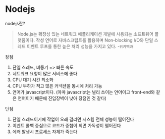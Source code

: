 # Nodejs

nodejs란?

> Node.js는 확장성 있는 네트워크 애플리케이션 개발에 사용되는 소프트웨어 플랫폼이다. 작성 언어로 자바스크립트를 활용하며 Non-blocking I/O와 단일 스레드 이벤트 루프를 통한 높은 처리 성능을 가지고 있다. -`위키백과`

장점

1. 단일 스레드, 비동기 => 빠른 속도
2. 네트워크 요청이 많은 서비스에 좋다
3. CPU 대기 시간 최소화
4. CPU 부하가 적고 많은 커넥션을 동시에 처리 가능
5. 언어가 javascript이다. (아마 javascript는 널리 쓰이는 언어이고 front-end와 같은 언어이기 때문에 진입장벽이 낮아 장점인 것 같다)

단점

1. 단일 스레드이기에 작업이 오래 걸리면 시스템 전체 성능이 떨어진다
2. 이벤트 콜백 중심으로 코드가 중첩이 되면 가독성이 떨어진다
3. 에러 발생시 프로세스 자체가 죽는다